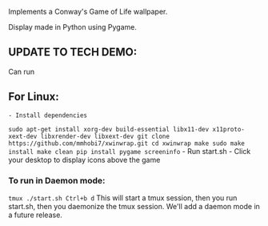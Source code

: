 Implements a Conway's Game of Life wallpaper.

Display made in Python using Pygame.

## UPDATE TO TECH DEMO:
Can run

## For Linux:
    - Install dependencies
`sudo apt-get install xorg-dev build-essential libx11-dev x11proto-xext-dev libxrender-dev libxext-dev
git clone https://github.com/mmhobi7/xwinwrap.git
cd xwinwrap
make
sudo make install
make clean
pip install pygame screeninfo`
    - Run start.sh
    - Click your desktop to display icons above the game

### To run in Daemon mode:
`tmux
./start.sh
Ctrl+b d`
This will start a tmux session, then you run start.sh, then you daemonize the tmux session.
We'll add a daemon mode in a future release.


